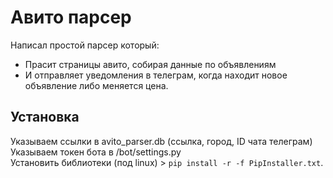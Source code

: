 # Авито парсер

Написал простой парсер который:
- Прасит страницы авито, собирая данные по объявлениям
- И отправляет уведомления в телеграм, когда находит новое объявление либо меняется цена.

## Установка

Указываем ссылки в avito_parser.db (ссылка, город, ID чата телеграм)<br>
Указываем токен бота в /bot/settings.py<br>
Установить библиотеки (под linux) > `pip install -r -f PipInstaller.txt`.
